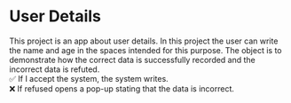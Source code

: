 # User Details
This project is an app about user details. 
In this project the user can write the name and age in the spaces intended for this purpose.
The object is to demonstrate how the correct data is successfully recorded and the incorrect data is refuted.<br>
:white_check_mark: If I accept the system, the system writes. <br>
:x: If refused opens a pop-up stating that the data is incorrect.
